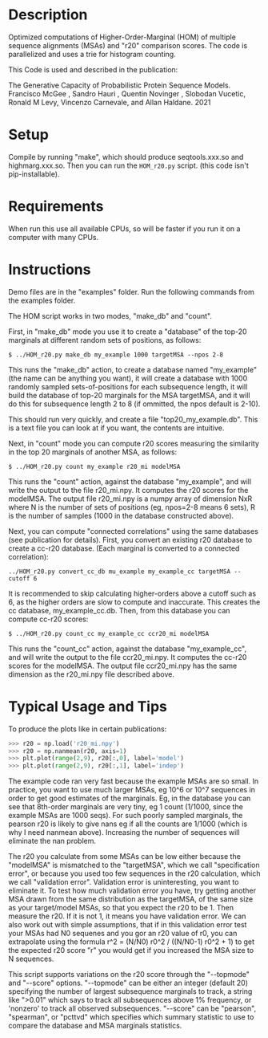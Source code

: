 Description
===========

Optimized computations of Higher-Order-Marginal (HOM) of multiple sequence alignments (MSAs) and "r20" comparison scores. The code is parallelized and uses a trie for histogram counting.

This Code is used and described in the publication:

The Generative Capacity of Probabilistic Protein
Sequence Models.  Francisco McGee , Sandro Hauri , Quentin Novinger , Slobodan Vucetic,
Ronald M Levy, Vincenzo Carnevale, and Allan Haldane. 2021

Setup
=====

Compile by running "make", which should produce seqtools.xxx.so and highmarg.xxx.so.  Then you can run the `HOM_r20.py` script.  (this code isn't pip-installable).


Requirements
===========

When run this use all available CPUs, so will be faster if you run it on a computer with many CPUs.

Instructions
============

Demo files are in the "examples" folder. Run the following commands from the examples folder.

The HOM script works in two modes, "make_db" and "count". 

First, in "make_db" mode you use it to create a "database" of the top-20 marginals at different random sets of positions, as follows:

```
$ ../HOM_r20.py make_db my_example 1000 targetMSA --npos 2-8
```

This runs the "make_db" action, to create a database named "my_example" (the name can be anything you want), it will create a database with 1000 randomly sampled sets-of-positions for each subsequence length, it will build the database of top-20 marginals for the MSA targetMSA, and it will do this for subsequence length 2 to 8 (if ommitted, the npos default is 2-10).

This should run very quickly, and create a file "top20_my_example.db". This is a text file you can look at if you want, the contents are intuitive.

Next, in "count" mode you can compute r20 scores measuring the similarity in the top 20 marginals of another MSA, as follows:

```
$ ../HOM_r20.py count my_example r20_mi modelMSA
```

This runs the "count" action, against the database "my_example", and will write the output to the file r20_mi.npy. It computes the r20 scores for the modelMSA. The output file r20_mi.npy is a numpy array of dimension NxR where N is the number of sets of positions (eg, npos=2-8 means 6 sets), R is the number of samples (1000 in the database constructed above).

Next, you can compute "connected correlations" using the same databases (see publication for details). First, you convert an existing r20 database to create a cc-r20 database. (Each marginal is converted to a connected correlation):
```
../HOM_r20.py convert_cc_db mu_example my_example_cc targetMSA --cutoff 6
```
It is recommended to skip calculating higher-orders above a cutoff such as 6, as the higher orders are slow to compute and inaccurate. This creates the cc database, my_example_cc.db. Then, from this database you can compute cc-r20 scores:
```
$ ../HOM_r20.py count_cc my_example_cc ccr20_mi modelMSA
```
This runs the "count_cc" action, against the database "my_example_cc", and will write the output to the file ccr20_mi.npy. It computes the cc-r20 scores for the modelMSA. The output file ccr20_mi.npy has the same dimension as the r20_mi.npy file described above.


Typical Usage and Tips
======================

To produce the plots like in certain publications:
```python
>>> r20 = np.load('r20_mi.npy')
>>> r20 = np.nanmean(r20, axis=1)
>>> plt.plot(range(2,9), r20[:,0], label='model')
>>> plt.plot(range(2,9), r20[:,1], label='indep')
```

The example code ran very fast because the example MSAs are so small. In practice, you want to use much larger MSAs, eg 10^6 or 10^7 sequences in order to get good estimates of the marginals. Eg, in the database you can see that 8th-order marginals are very tiny, eg 1 count (1/1000, since the example MSAs are 1000 seqs). For such poorly sampled marginals, the pearson r20 is likely to give nans eg if all the counts are 1/1000 (which is why I need nanmean above). Increasing the number of sequences will eliminate the nan problem.

The r20 you calculate from some MSAs can be low either because the "modelMSA" is mismatched to the "targetMSA", which we call "specification error", or because you used too few sequences in the r20 calculation, which we call "validation error". Validation error is uninteresting, you want to eliminate it. To test how much validation error you have, try getting another MSA drawn from the same distribution as the targetMSA, of the same size as your target/model MSAs, so that you expect the r20 to be 1. Then measure the r20. If it is not 1, it means you have validation error. We can also work out with simple assumptions, that if in this validation error test your MSAs had N0 sequenes and you gor an r20 value of r0, you can extrapolate using the formula r^2 = (N/N0) r0^2 / ((N/N0-1) r0^2 + 1) to get the expected r20 score "r" you would get if you increased the MSA size to N sequences.

This script supports variations on the r20 score through the "--topmode" and "--score" options. "--topmode" can be either an integer (default 20) specifying the number of largest subsequence marginals to track, a string like ">0.01" which says to track all subsequences above 1% frequency, or 'nonzero' to track all observed subsequences. "--score" can be "pearson", "spearman", or "pcttvd" which specifies which summary statistic to use to compare the database and MSA marginals statistics.
